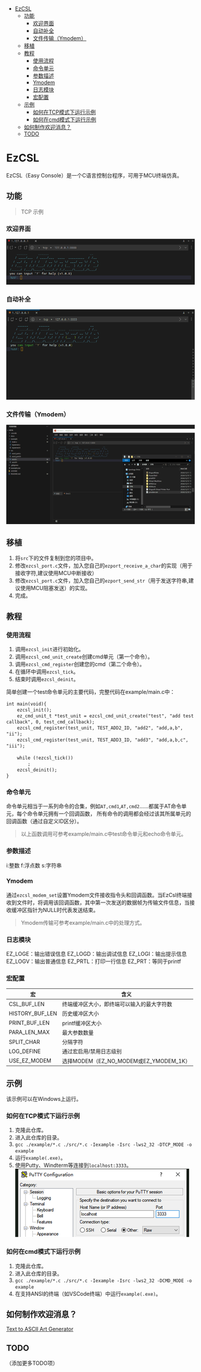 - [EzCSL](#EzCSL)
  - [功能](#功能)
    - [欢迎界面](#欢迎界面)
    - [自动补全](#自动补全)
    - [文件传输（Ymodem）](#文件传输（Ymodem）)
  - [移植](#移植)
  - [教程](#教程)
    - [使用流程](#使用流程)
    - [命令单元](#命令单元)
    - [参数描述](#参数描述)
    - [Ymodem](#Ymodem)
    - [日志模块](#日志模块)
    - [宏配置](#宏配置)
  - [示例](#示例)
    - [如何在TCP模式下运行示例](#如何在TCP模式下运行示例)
    - [如何在cmd模式下运行示例](#如何在cmd模式下运行示例)
  - [如何制作欢迎消息？](#如何制作欢迎消息？)
  - [TODO](#TODO)

# EzCSL

EzCSL（Easy Console）是一个C语言控制台程序，可用于MCU终端仿真。



## 功能
> TCP 示例
### 欢迎界面
![](./docs/screenshot/welcome.png)

### 自动补全
![](./docs/screenshot/autocomplete.gif)

### 文件传输（Ymodem）
![](./docs/screenshot/modem.gif)

## 移植
1. 将`src`下的文件复制到您的项目中。
2. 修改`ezcsl_port.c`文件，加入您自己的`ezport_receive_a_char`的实现（用于接收字符,建议使用MCU中断接收）
3. 修改`ezcsl_port.c`文件，加入您自己的`ezport_send_str`（用于发送字符串,建议使用MCU阻塞发送）的实现。
4. 完成。


## 教程
### 使用流程
1. 调用`ezcsl_init`进行初始化。
2. 调用`ezcsl_cmd_unit_create`创建cmd单元（第一个命令）。
3. 调用`ezcsl_cmd_register`创建您的cmd（第二个命令）。
4. 在循环中调用`ezcsl_tick`。
5. 结束时调用`ezcsl_deinit`。

简单创建一个test命令单元的主要代码，完整代码在example/main.c中：
```
int main(void){
    ezcsl_init();
    ez_cmd_unit_t *test_unit = ezcsl_cmd_unit_create("test", "add test callback", 0, test_cmd_callback);
    ezcsl_cmd_register(test_unit, TEST_ADD2_ID, "add2", "add,a,b", "ii");
    ezcsl_cmd_register(test_unit, TEST_ADD3_ID, "add3", "add,a,b,c", "iii");

    while (!ezcsl_tick())
        ;
    ezcsl_deinit();
}
```

### 命令单元
命令单元相当于一系列命令的合集，例如`AT,cmd1`,`AT,cmd2`……都属于AT命令单元，每个命令单元拥有一个回调函数，
所有命令的调用都会经过该其所属单元的回调函数（通过自定义ID区分）。

> 以上函数调用可参考example/main.c中test命令单元和echo命令单元。

### 参数描述
i:整数
f:浮点数
s:字符串

### Ymodem
通过`ezcsl_modem_set`设置Ymodem文件接收指令头和回调函数。当EzCsl终端接收到文件时，将调用该回调函数，其中第一次发送的数据帧为传输文件信息，当接收缓冲区指针为NULL时代表发送结束。
> Ymodem传输可参考example/main.c中的处理方式。

### 日志模块
EZ_LOGE：输出错误信息
EZ_LOGD：输出调试信息
EZ_LOGI：输出提示信息
EZ_LOGV：输出普通信息
EZ_PRTL：打印一行信息
EZ_PRT：等同于printf

### 宏配置
| 宏 | 含义 |
| --- | --- |
| CSL_BUF_LEN | 终端缓冲区大小，即终端可以输入的最大字符数 |
| HISTORY_BUF_LEN | 历史缓冲区大小 |
| PRINT_BUF_LEN | printf缓冲区大小 |
| PARA_LEN_MAX | 最大参数数量 |
| SPLIT_CHAR | 分隔字符 |
| LOG_DEFINE | 通过宏启用/禁用日志级别 |
| USE_EZ_MODEM | 选择MODEM（EZ_NO_MODEM或EZ_YMODEM_1K） |

## 示例
该示例可以在Windows上运行。

### 如何在TCP模式下运行示例
1. 克隆此仓库。
2. 进入此仓库的目录。
3. `gcc ./example/*.c ./src/*.c -Iexample -Isrc -lws2_32 -DTCP_MODE -o example`
4. 运行`example(.exe)`。
5. 使用Putty、Windterm等连接到`localhost:3333`。
![](./docs/screenshot/puttycfg.png)

### 如何在cmd模式下运行示例
1. 克隆此仓库。
2. 进入此仓库的目录。
3. `gcc ./example/*.c ./src/*.c -Iexample -Isrc -lws2_32 -DCMD_MODE -o example`
4. 在支持ANSI的终端（如VSCode终端）中运行`example(.exe)`。

## 如何制作欢迎消息？
[Text to ASCII Art Generator](https://patorjk.com/software/taag/)

## TODO
（添加更多TODO项）